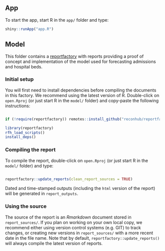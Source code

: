 

## App

To start the app, start R in the `app/` folder and type:

```r
shiny::runApp("app.R")
```




## Model

This folder contains a
[reportfactory](https://github.com/reconhub/reportfactory) with reports
providing a proof of concept and implementation of the model used for
forecasting admissions and hospital beds.


### Initial setup

You will first need to install dependencies before compiling the documents in
this factory. We recommend using the latest version of R. Double-click on
`open.Rproj` (or just start R in the `model/` folder) and copy-paste the
following instructions:

```r

if (!require(reportfactory)) remotes::install_github("reconhub/reportfactory")

library(reportfactory)
rfh_load_scripts()
install_deps()

```



### Compiling the report

 To compile the report, double-click on `open.Rproj` (or just start R
in the `model/` folder) and type:

```r

reportfactory::update_reports(clean_report_sources = TRUE)

```

Dated and time-stamped outputs (including the `html` version of the report) will
be generated in `report_outputs`.



### Using the source

The source of the report is an *Rmarkdown* document stored in
`report_sources/`. If you plan on working on your own local copy, we recommend
either using version control systems (e.g. GIT) to track changes, or creating
new versions in `report_sources/` with a more recent date in the file name. Note
that by default, `reportfactory::update_reports()` will always compile the
latest version of reports.
